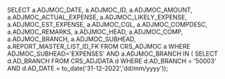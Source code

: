 SELECT 
    a.ADJMOC_DATE,
    a.ADJMOC_ID,
    a.ADJMOC_AMOUNT,
    a.ADJMOC_ACTUAL_EXPENSE,
    a.ADJMOC_LIKELY_EXPENSE,
    a.ADJMOC_EST_EXPENSE,
    a.ADJMOC_CGL,
    a.ADJMOC_COMPDESC,
    a.ADJMOC_REMARKS,
    a.ADJMOC_HEAD,
    a.ADJMOC_COMP,
    a.ADJMOC_BRANCH,
    a.ADJMOC_SUBHEAD,
    a.REPORT_MASTER_LIST_ID_FK
FROM CRS_ADJMOC a
WHERE ADJMOC_SUBHEAD='EXPENSES' AND a.ADJMOC_BRANCH IN (
    SELECT d.AD_BRANCH
    FROM CRS_ADJDATA d
    WHERE d.AD_BRANCH = '50003'
      AND d.AD_DATE = to_date('31-12-2022','dd/mm/yyyy'));
